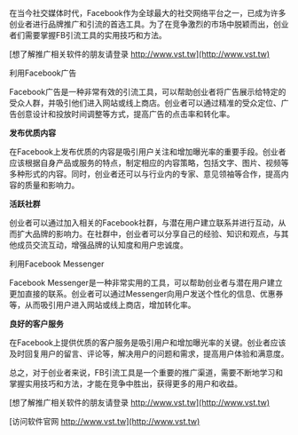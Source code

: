在当今社交媒体时代，Facebook作为全球最大的社交网络平台之一，已成为许多创业者进行品牌推广和引流的首选工具。为了在竞争激烈的市场中脱颖而出，创业者们需要掌握FB引流工具的实用技巧和方法。

[想了解推广相关软件的朋友请登录 http://www.vst.tw](http://www.vst.tw)

利用Facebook广告

Facebook广告是一种非常有效的引流工具，可以帮助创业者将广告展示给特定的受众人群，并吸引他们进入网站或线上商店。创业者可以通过精准的受众定位、广告创意设计和投放时间调整等方式，提高广告的点击率和转化率。

**发布优质内容**

在Facebook上发布优质的内容是吸引用户关注和增加曝光率的重要手段。创业者应该根据自身产品或服务的特点，制定相应的内容策略，包括文字、图片、视频等多种形式的内容。同时，创业者还可以与行业内的专家、意见领袖等合作，提高内容的质量和影响力。

**活跃社群**

创业者可以通过加入相关的Facebook社群，与潜在用户建立联系并进行互动，从而扩大品牌的影响力。在社群中，创业者可以分享自己的经验、知识和观点，与其他成员交流互动，增强品牌的认知度和用户忠诚度。

利用Facebook Messenger

Facebook Messenger是一种非常实用的工具，可以帮助创业者与潜在用户建立更加直接的联系。创业者可以通过Messenger向用户发送个性化的信息、优惠券等，从而吸引用户进入网站或线上商店，增加转化率。

**良好的客户服务**

在Facebook上提供优质的客户服务是吸引用户和增加曝光率的关键。创业者应该及时回复用户的留言、评论等，解决用户的问题和需求，提高用户体验和满意度。

总之，对于创业者来说，FB引流工具是一个重要的推广渠道，需要不断地学习和掌握实用技巧和方法，才能在竞争中胜出，获得更多的用户和收益。

[想了解推广相关软件的朋友请登录 http://www.vst.tw](http://www.vst.tw)


[访问软件官网 http://www.vst.tw](http://www.vst.tw)
